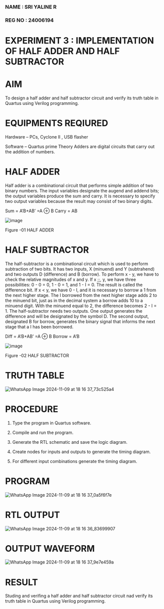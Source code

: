 ### NAME : SRI YALINE R
### REG NO : 24006194
# EXPERIMENT 3 : IMPLEMENTATION OF HALF ADDER AND HALF SUBTRACTOR


# AIM

To design a half adder and half subtractor circuit and verify its truth table in Quartus using Verilog programming.

# EQUIPMENTS REQIURED

Hardware – PCs, Cyclone II , USB flasher 

Software – Quartus prime Theory Adders are digital circuits that carry out the addition of numbers.

# HALF ADDER

Half adder is a combinational circuit that performs simple addition of two binary numbers. The input variables designate the augend and addend bits; the output variables produce the sum and carry. It is necessary to specify two output variables because the result may consist of two binary digits.

Sum = A’B+AB’ =A ⊕ B Carry = AB

![image](https://github.com/naavaneetha/HALF_ADDER_SUBTRACTOR/assets/154305477/bd4a0b2c-cdbc-4184-ab08-81578f121e1f)

Figure -01 HALF ADDER

# HALF SUBTRACTOR

The half-subtractor is a combinational circuit which is used to perform subtraction of two bits. It has two inputs, X (minuend) and Y (subtrahend) and two outputs D (difference) and B (borrow). To perform x - y, we have to check the relative magnitudes of x and y. If x ;;, y, we have three possibilities: 0 - 0 = 0, 1 - 0 = 1, and 1 - I = 0. The result is called the difference bit. If x < y, we have 0 - I, and it is necessary to borrow a 1 from the next higher stage. The I borrowed from the next higher stage adds 2 to the minuend bit, just as in the decimal system a borrow adds 10 to a minuend digit. With the minuend equal to 2, the difference becomes 2 - I = 1. The half-subtractor needs two outputs. One output generates the difference and will be designated by the symbol D. The second output, designated B for borrow, generates the binary signal that informs the next stage that a I has been borrowed. 

Diff = A’B+AB’ =A ⊕ B
Borrow = A’B

 ![image](https://github.com/naavaneetha/HALF_ADDER_SUBTRACTOR/assets/154305477/d76b099c-513f-4e7c-843a-e2fd028a531a)

Figure -02 HALF SUBTRACTOR

# TRUTH TABLE
![WhatsApp Image 2024-11-09 at 18 16 37_73c525a4](https://github.com/user-attachments/assets/5f328484-aca9-4050-83f1-bab3ee57e368)

# PROCEDURE

1.	Type the program in Quartus software.

2.	Compile and run the program.

3.	Generate the RTL schematic and save the logic diagram.

4.	Create nodes for inputs and outputs to generate the timing diagram.

5.	For different input combinations generate the timing diagram.


# PROGRAM
![WhatsApp Image 2024-11-09 at 18 16 37_0a5f6f7e](https://github.com/user-attachments/assets/a17693e7-69c8-42ae-b6c4-d8e1e54f9b36)

# RTL OUTPUT
![WhatsApp Image 2024-11-09 at 18 16 36_83699907](https://github.com/user-attachments/assets/c34dc1bd-d250-42c3-ab87-0fb25bc35755)

# OUTPUT WAVEFORM
![WhatsApp Image 2024-11-09 at 18 16 37_9e7e459a](https://github.com/user-attachments/assets/51ade2af-bc04-49a2-96de-eea699e4f117)

# RESULT
 Studing and verifing a half adder and half subtractor circuit nad verify its truth table in
 Quartus using Verilog programming.
